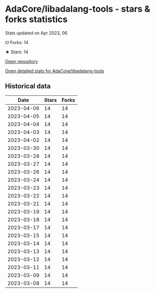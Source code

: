 # AdaCore/libadalang-tools - stars & forks statistics

Stats updated on Apr 2023, 06

☋ Forks: 14

★ Stars: 14

[Open repository](https://github.com/AdaCore/libadalang-tools)

[Open detailed stats for AdaCore/libadalang-tools](https://reviewgithub.com/rep/AdaCore/libadalang-tools)

## Historical data
| Date | Stars | Forks |
|------|-------|-------|
| 2023-04-06 | 14 | 14 | 
| 2023-04-05 | 14 | 14 | 
| 2023-04-04 | 14 | 14 | 
| 2023-04-03 | 14 | 14 | 
| 2023-04-02 | 14 | 14 | 
| 2023-03-30 | 14 | 14 | 
| 2023-03-28 | 14 | 14 | 
| 2023-03-27 | 14 | 14 | 
| 2023-03-26 | 14 | 14 | 
| 2023-03-24 | 14 | 14 | 
| 2023-03-23 | 14 | 14 | 
| 2023-03-22 | 14 | 14 | 
| 2023-03-21 | 14 | 14 | 
| 2023-03-19 | 14 | 14 | 
| 2023-03-18 | 14 | 14 | 
| 2023-03-17 | 14 | 14 | 
| 2023-03-15 | 14 | 14 | 
| 2023-03-14 | 14 | 14 | 
| 2023-03-13 | 14 | 14 | 
| 2023-03-12 | 14 | 14 | 
| 2023-03-11 | 14 | 14 | 
| 2023-03-09 | 14 | 14 | 
| 2023-03-08 | 14 | 14 | 

